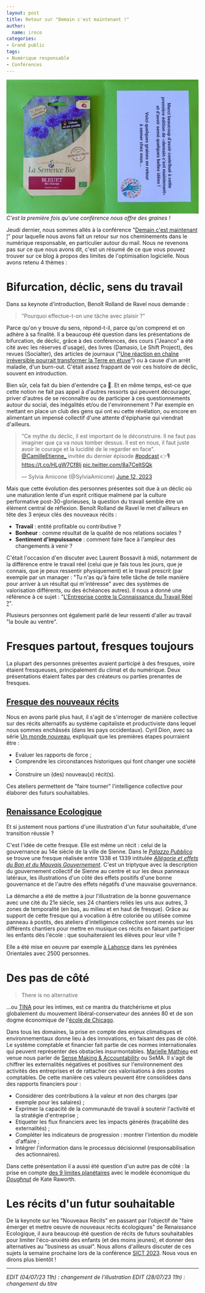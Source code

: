 ```yaml
---
layout: post
title: Retour sur "Demain c'est maintenant !"
author:
  name: iroco
categories:
- Grand public
tags:
- Numérique responsable
- Conférences
---
```


![Illustration de l'article](/images/demain-maintenant/demain_c_maintenant.jpeg)
*C'est la première fois qu'une conférence nous offre des graines !*

Jeudi dernier, nous sommes allés à la conférence "[Demain c'est maintenant !](https://www.demain-maintenant.fr/)" pour laquelle nous avons fait un retour sur nos cheminements dans le numérique responsable, en particulier autour du mail. Nous ne revenons pas sur ce que nous avons dit, c'est un résumé de ce que vous pouvez trouver sur ce blog à propos des limites de l'optimisation logicielle. Nous avons retenu 4 thèmes :

# Bifurcation, déclic, sens du travail

Dans sa keynote d'introduction, Benoît Rolland de Ravel nous demande :

> "Pourquoi effectue-t-on une tâche avec plaisir ?"

Parce qu'on y trouve du sens, répond-t-il, parce qu'on comprend et on adhère à sa finalité. Il a beaucoup été question dans les présentations de bifurcation, de déclic, grâce à des conférences, des cours ("Jeanco" a été cité avec les réserves d'usage), des livres (Damasio, Le Shift Project), des revues (Socialter), des articles de journaux ("[Une réaction en chaîne irréversible pourrait transformer la Terre en étuve](https://www.20minutes.fr/planete/2318199-20180807-reaction-chaine-irreversible-pourrait-transformer-terre-etuve)") ou à cause d'un arrêt maladie, d'un burn-out. C'était assez frappant de voir ces histoire de déclic, souvent en introduction.

Bien sûr, cela fait du bien d'entendre ça 🤗. Et en même temps, est-ce que cette notion ne fait pas appel à d'autres ressorts qui peuvent décourager, priver d'autres de se reconnaître ou de participer à ces questionnements autour du social, des inégalités et/ou de l'environnement ? Par exemple en mettant en place un club des gens qui ont eu cette révélation, ou encore en alimentant un impensé collectif d'une attente d'épiphanie qui viendrait d'ailleurs.

<blockquote class="twitter-tweet"><p lang="fr" dir="ltr">&quot;Ce mythe du déclic, il est important de le déconstruire. Il ne faut pas imaginer que ça va nous tomber dessus. Il est en nous, il faut juste avoir le courage et la lucidité de le regarder en face&quot;. <a href="https://twitter.com/CamilleEtienne_?ref_src=twsrc%5Etfw">@CamilleEtienne_</a> invitée du dernier épisode <a href="https://twitter.com/hashtag/podcast?src=hash&amp;ref_src=twsrc%5Etfw">#podcast</a> 👉🎙️<a href="https://t.co/HLgW7Cf8lj">https://t.co/HLgW7Cf8lj</a> <a href="https://t.co/8a7CeItSQk">pic.twitter.com/8a7CeItSQk</a></p>&mdash; Sylvia Amicone (@SylviaAmicone) <a href="https://twitter.com/SylviaAmicone/status/1668149345294643200?ref_src=twsrc%5Etfw">June 12, 2023</a></blockquote> <script async src="https://platform.twitter.com/widgets.js" charset="utf-8"></script>

Mais que cette évolution des personnes présentes soit due à un déclic où une maturation lente d'un esprit critique malmené par la culture performative post-30-glorieuses, la question du travail semble être un élément central de réflexion. Benoît Rolland de Ravel le met d'ailleurs en tête des 3 enjeux clés des nouveaux récits :

- **Travail** : entité profitable ou contributive ?
- **Bonheur** : comme résultat de la qualité de nos relations sociales ?
- **Sentiment d'impuissance** : comment faire face à l'ampleur des changements à venir ?

C'était l'occasion d'en discuter avec Laurent Bossavit à midi, notamment de la différence entre le travail réel (celui que je fais tous les jours, que je connais, que je peux ressentir physiquement) et le travail prescrit (par exemple par un manager : "Tu n'as qu'à faire telle tâche de telle manière pour arriver à un résultat qui m'intéresse" avec des systèmes de valorisation différents, ou des échéances autres). Il nous a donné une référence à ce sujet : "[L'Entreprise contre la Connaissance du Travail Réel ?](https://www.editions-harmattan.fr/livre-l_entreprise_contre_la_connaissance_du_travail_reel_l_humain_d_abord_ou_le_syndrome_du_sacrifie_en_premier_ibrahima_fall-9782140319990-76174.html)".

Plusieurs personnes ont également parlé de leur ressenti d'aller au travail "la boule au ventre".

# Fresques partout, fresques toujours

La plupart des personnes présentes avaient participé à des fresques, voire étaient fresqueuses, principalement du climat et du numérique. Deux présentations étaient faites par des créateurs ou parties prenantes de fresques.

## [Fresque des nouveaux récits](https://www.fresquedesnouveauxrecits.org/)

Nous en avons parlé plus haut, il s'agit de s'interroger de manière collective sur des récits alternatifs au système capitaliste et productiviste dans lequel nous sommes enchâssés (dans les pays occidentaux). Cyril Dion, avec sa série [Un monde nouveau](https://www.francetvinfo.fr/partenariats/serie-un-monde-nouveau-la-serie-arte-de-cyril-dion-le-15-novembre-a_5476407.html), expliquait que les premières étapes pourraient être :

* Evaluer les rapports de force ;
* Comprendre les circonstances historiques qui font changer une société ;
* Construire un (des) nouveau(x) récit(s).

Ces ateliers permettent de "faire tourner" l'intelligence collective pour élaborer des futurs souhaitables.

## [Renaissance Ecologique](https://www.renaissanceecologique.fr/)  

Et si justement nous partions d'une illustration d'un futur souhaitable, d'une transition réussie ?

C'est l'idée de cette fresque. Elle est même un récit : celui de la gouvernance au 14e siècle de la ville de Sienne. Dans le [*Palazzo Pubblico*](https://fr.wikipedia.org/wiki/Palazzo_Pubblico_(Sienne))  se trouve une fresque réalisée entre 1338 et 1339 intitulée [*Allégorie et effets du Bon et du Mauvais Gouvernement*](https://fr.wikipedia.org/wiki/All%C3%A9gorie_et_effets_du_Bon_et_du_Mauvais_Gouvernement). C'est un triptyque avec la description du gouvernement collectif de Sienne au centre et sur les deux panneaux latéraux, les illustrations d'un côté des effets positifs d'une bonne gouvernance et de l'autre des effets négatifs d'une mauvaise gouvernance.

La démarche a été de mettre à jour l'illustration de la bonne gouvernance avec une cité du 21e siècle, ses 24 chantiers reliés les uns aux autres, 3 zones de temporalité (en bas, au milieu et en haut de fresque). Grâce au support de cette fresque qui a vocation à être coloriée ou utilisée comme panneau à postits, des ateliers d'intelligence collective sont menés sur les différents chantiers pour mettre en musique ces récits en faisant participer les enfants dès l'école : que souhaiteraient les élèves pour leur ville ?

Elle a été mise en oeuvre par exemple [à Lahonce](https://www.sudouest.fr/pyrenees-atlantiques/pyrenees-atlantiques/lahonce/lahonce-la-fresque-de-la-renaissance-ecologique-en-support-d-echanges-et-d-actions-futures-15373561.php) dans les pyrénées Orientales avec 2500 personnes.

# Des pas de côté

> There is no alternative

...ou [TINA](https://en.wikipedia.org/wiki/There_is_no_alternative) pour les intimes, est ce mantra du thatchérisme et plus globalement du mouvement libéral-conservateur des années 80 et de son dogme économique de l'[école de Chicago](https://en.wikipedia.org/wiki/Chicago_school_of_economics).

Dans tous les domaines, la prise en compte des enjeux climatiques et environnementaux donne lieu à des innovations, en faisant des pas de côté. Le système comptable et financier fait partie de ces normes internationales qui peuvent représenter des obstacles insurmontables. [Marielle Mathieu](https://revuefrancaisedecomptabilite.fr/fiche-auteur/mathieu-marielle/) est venue nous parler de [Sense Making & Accountability](https://positivebusiness.parisnanterre.fr/finance-et-comptabilite-positive/) ou SeMA. Il s'agit de chiffrer les externalités négatives et positives sur l'environnement des activités des entreprises et de rattacher ces valorisations à des postes comptables. De cette manière ces valeurs peuvent être consolidées dans des rapports financiers pour :

* Considérer des contributions à la valeur et non des charges (par exemple pour les salaires) ;
* Exprimer la capacité de la communauté de travail à soutenir l'activité et la stratégie d'entreprise ;
* Etiqueter les flux financiers avec les impacts générés (traçabilité des externalités) ;
* Compléter les indicateurs de progression : montrer l'intention du modèle d'affaire ;
* Intégrer l'information dans le processus décisionnel (responsabilisation des actionnaires).

Dans cette présentation il a aussi été question d'un autre pas de côté : la prise en compte [des 9 limites planétaires](https://fr.wikipedia.org/wiki/Limites_plan%C3%A9taires) avec  le modèle économique du [*Doughnut*](https://fr.wikipedia.org/wiki/Doughnut_(mod%C3%A8le_%C3%A9conomique)) de Kate Raworth.

# Les récits d'un futur souhaitable

De la keynote sur les "Nouveaux Récits" en passant par l'objectif de "faire émerger et mettre oeuvre de nouveaux récits écologiques" de Renaissance Ecologique, il aura beaucoup été question de récits de futurs souhaitables pour limiter l'éco-anxiété des enfants (et des moins jeunes), et donner des alternatives au "business as usual". Nous allons d'ailleurs discuter de ces sujets la semaine prochaine lors de la conférence [SICT 2023](https://blog.iroco.co/sict2023/). Nous vous en dirons plus bientôt !

---
*EDIT (04/07/23 11h) : changement de l'illustration*
*EDIT (28/07/23 11h) : changement du titre*
